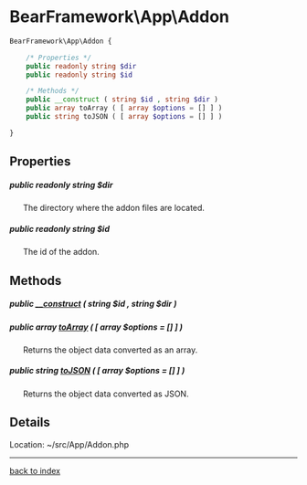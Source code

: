 # BearFramework\App\Addon

```php
BearFramework\App\Addon {

	/* Properties */
	public readonly string $dir
	public readonly string $id

	/* Methods */
	public __construct ( string $id , string $dir )
	public array toArray ( [ array $options = [] ] )
	public string toJSON ( [ array $options = [] ] )

}
```

## Properties

##### public readonly string $dir

&nbsp;&nbsp;&nbsp;&nbsp;&nbsp;&nbsp;The directory where the addon files are located.

##### public readonly string $id

&nbsp;&nbsp;&nbsp;&nbsp;&nbsp;&nbsp;The id of the addon.

## Methods

##### public [__construct](bearframework.app.addon.__construct.method.md) ( string $id , string $dir )

##### public array [toArray](bearframework.app.addon.toarray.method.md) ( [ array $options = [] ] )

&nbsp;&nbsp;&nbsp;&nbsp;&nbsp;&nbsp;Returns the object data converted as an array.

##### public string [toJSON](bearframework.app.addon.tojson.method.md) ( [ array $options = [] ] )

&nbsp;&nbsp;&nbsp;&nbsp;&nbsp;&nbsp;Returns the object data converted as JSON.

## Details

Location: ~/src/App/Addon.php

---

[back to index](index.md)

